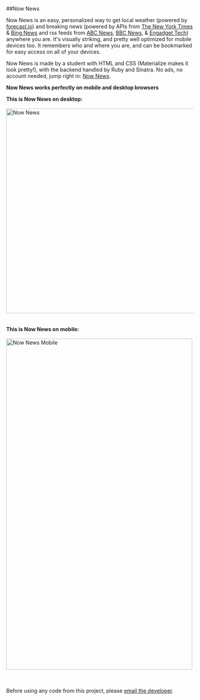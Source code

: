 ##Now News

Now News is an easy, personalized way to get local weather (powered by <a href="forecast.io">forecast.io</a>) and breaking news (powered by APIs from <a href="https://developer.nytimes.com/">The New York Times</a> & <a href="https://datamarket.azure.com/dataset/5BA839F1-12CE-4CCE-BF57-A49D98D29A44">Bing News</a> and rss feeds from <a href="http://abcnews.go.com/Site/page/rss--3520115">ABC News</a>, <a href="http://www.bbc.com/news/10628494">BBC News</a>, & <a href="https://www.engadget.com/rss.xml">Engadget Tech</a>) anywhere you are. It's visually striking, and pretty well optimized for mobile devices too. It remembers who and where you are, and can be bookmarked for easy access on all of your devices.

Now News is made by a student with HTML and CSS (Materialize makes it look pretty!), with the backend handled by Ruby and Sinatra. No ads, no account needed, jump right in: <a href="http://now-news.herokuapp.com" target="_blank">Now News</a>.

<strong>Now News works perfectly on mobile and desktop browsers</strong>

<strong>This is Now News on desktop:</strong>
<br>
<br>
<img src="http://i.imgur.com/ESxGQAD.png" alt="Now News" height="550" width="900">
<br>
<br>
<br>
<strong>This is Now News on mobile:</strong>
<br>
<br>
<img src="http://i.imgur.com/VBEHtXF.png" alt="Now News Mobile" height="889" width="500">
<br>
<br>
<br>


Before using any code from this project, please <a target="_blank" href="mailto:one.studio@outlook.com?subject=Now+News+Code+Usage+Request">email the developer</a>.
